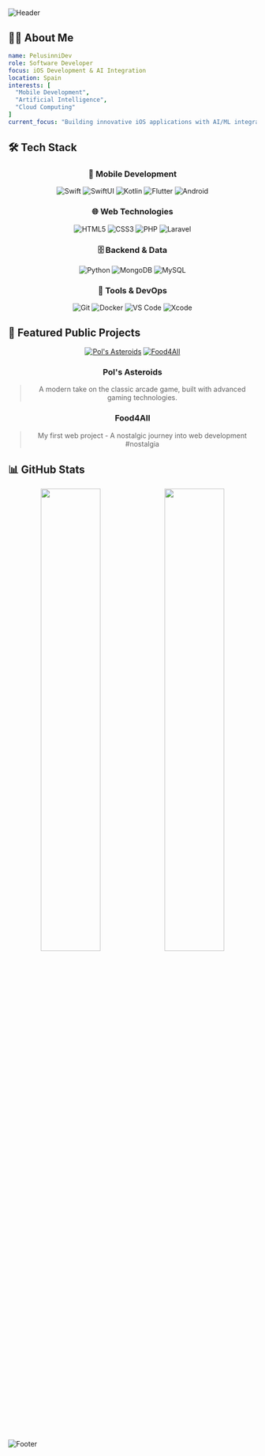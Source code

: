 # <div align="center">

![Header](https://capsule-render.vercel.app/api?type=waving&color=0:000000,100:4F4F4F&height=200&section=header&text=PelusinniDev&fontSize=60&animation=fadeIn&fontColor=ffffff&fontAlignY=35&desc=iOS%20Developer%20|%20AI%20Enthusiast%20|%20Cloud%20Expert&descAlignY=55&descAlign=50)

</div>

## 👨‍💻 About Me

```yaml
name: PelusinniDev
role: Software Developer
focus: iOS Development & AI Integration
location: Spain
interests: [
  "Mobile Development",
  "Artificial Intelligence",
  "Cloud Computing"
]
current_focus: "Building innovative iOS applications with AI/ML integration"
```

## 🛠️ Tech Stack

<div align="center">

### 📱 Mobile Development
![Swift](https://img.shields.io/badge/Swift-FA7343?style=for-the-badge&logo=swift&logoColor=white)
![SwiftUI](https://img.shields.io/badge/SwiftUI-0D96F6?style=for-the-badge&logo=swift&logoColor=white)
![Kotlin](https://img.shields.io/badge/Kotlin-7F52FF?style=for-the-badge&logo=kotlin&logoColor=white)
![Flutter](https://img.shields.io/badge/Flutter-02569B?style=for-the-badge&logo=flutter&logoColor=white)
![Android](https://img.shields.io/badge/Android-3DDC84?style=for-the-badge&logo=android&logoColor=white)

### 🌐 Web Technologies
![HTML5](https://img.shields.io/badge/HTML5-E34F26?style=for-the-badge&logo=html5&logoColor=white)
![CSS3](https://img.shields.io/badge/CSS3-1572B6?style=for-the-badge&logo=css3&logoColor=white)
![PHP](https://img.shields.io/badge/PHP-777BB4?style=for-the-badge&logo=php&logoColor=white)
![Laravel](https://img.shields.io/badge/Laravel-FF2D20?style=for-the-badge&logo=laravel&logoColor=white)

### 🗄️ Backend & Data
![Python](https://img.shields.io/badge/Python-3776AB?style=for-the-badge&logo=python&logoColor=white)
![MongoDB](https://img.shields.io/badge/MongoDB-47A248?style=for-the-badge&logo=mongodb&logoColor=white)
![MySQL](https://img.shields.io/badge/MySQL-4479A1?style=for-the-badge&logo=mysql&logoColor=white)

### 🔧 Tools & DevOps
![Git](https://img.shields.io/badge/Git-F05032?style=for-the-badge&logo=git&logoColor=white)
![Docker](https://img.shields.io/badge/Docker-2496ED?style=for-the-badge&logo=docker&logoColor=white)
![VS Code](https://img.shields.io/badge/VS_Code-007ACC?style=for-the-badge&logo=visualstudiocode&logoColor=white)
![Xcode](https://img.shields.io/badge/Xcode-147EFB?style=for-the-badge&logo=xcode&logoColor=white)

</div>

## 🚀 Featured Public Projects

<div align="center">

[![Pol's Asteroids](https://img.shields.io/badge/🎮_Pol's_Asteroids-4F4F4F?style=for-the-badge)](https://github.com/pelusinnidev/Pols-Asteroids)
[![Food4All](https://img.shields.io/badge/🌐_Food4All-4F4F4F?style=for-the-badge)](https://github.com/pelusinnidev/LaSalle---DAM-M04---Food4All)

### Pol's Asteroids
> A modern take on the classic arcade game, built with advanced gaming technologies.

### Food4All
> My first web project - A nostalgic journey into web development #nostalgia

</div>

## 📊 GitHub Stats

<div align="center">

<img width="49%" src="https://github-readme-stats.vercel.app/api?username=PelusinniDev&show_icons=true&theme=default&hide_border=true&count_private=true" />

<img width="49%" src="https://github-readme-stats.vercel.app/api/top-langs/?username=PelusinniDev&layout=compact&theme=default&hide_border=true" />

</div>

![Footer](https://capsule-render.vercel.app/api?type=waving&color=0:4F4F4F,100:000000&height=100&section=footer)
